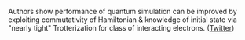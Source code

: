 
Authors show performance of quantum simulation can be improved by exploiting commutativity of Hamiltonian & knowledge of initial state via "nearly tight" Trotterization for class of interacting electrons. ([Twitter](https://twitter.com/JoshuahHeath/status/1340138724592631808))
